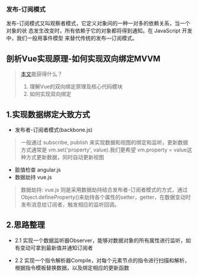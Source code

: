 ### 发布-订阅模式

发布-订阅模式又叫观察者模式，它定义对象间的一种一对多的依赖关系，当一个对象的状 态发生改变时，所有依赖于它的对象都将得到通知。在 JavaScript 开发中，我们一般用事件模型 来替代传统的发布—订阅模式。

## 剖析Vue实现原理-如何实现双向绑定MVVM
> [本文](https://github.com/DMQ/mvvm)能获得什么？
> 1. 理解Vue的双向绑定原理及核心代码模块
> 2. 如何实现双向绑定

## 1.实现数据绑定大致方式
- 发布者-订阅者模式(backbone.js)
> 一般通过 subscribe, publish 来实现数据和视图的绑定和监听，更新数据方式通常是 vm.set('property', value).我们更希望
vm.property = value这种方式更新数据，同时自动更新视图
- 脏值检查 angular.js
- 数据劫持 vue.js
> 数据劫持: vue.js 则是采用数据劫持结合发布者-订阅者模式的方式，通过Object.defineProperty()来劫持各个属性的setter，getter，在数据变动时发布消息给订阅者，触发相应的监听回调。

## 2.思路整理
- 2.1 实现一个数据监听器Observer，能够对数据对象的所有属性进行监听，如有变动可拿到最新值并通知订阅者

- 2.2 实现一个指令解析器Compile，对每个元素节点的指令进行扫描和解析，根据指令模板替换数据，以及绑定相应的更新函数